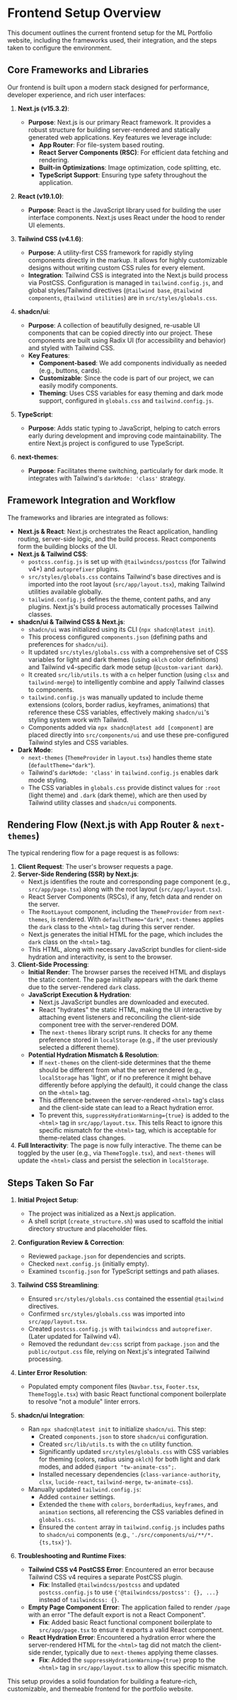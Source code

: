 # Frontend Setup Overview

This document outlines the current frontend setup for the ML Portfolio website, including the frameworks used, their integration, and the steps taken to configure the environment.

## Core Frameworks and Libraries

Our frontend is built upon a modern stack designed for performance, developer experience, and rich user interfaces:

1.  **Next.js (v15.3.2)**:
    *   **Purpose**: Next.js is our primary React framework. It provides a robust structure for building server-rendered and statically generated web applications. Key features we leverage include:
        *   **App Router**: For file-system based routing.
        *   **React Server Components (RSC)**: For efficient data fetching and rendering.
        *   **Built-in Optimizations**: Image optimization, code splitting, etc.
        *   **TypeScript Support**: Ensuring type safety throughout the application.

2.  **React (v19.1.0)**:
    *   **Purpose**: React is the JavaScript library used for building the user interface components. Next.js uses React under the hood to render UI elements.

3.  **Tailwind CSS (v4.1.6)**:
    *   **Purpose**: A utility-first CSS framework for rapidly styling components directly in the markup. It allows for highly customizable designs without writing custom CSS rules for every element.
    *   **Integration**: Tailwind CSS is integrated into the Next.js build process via PostCSS. Configuration is managed in `tailwind.config.js`, and global styles/Tailwind directives (`@tailwind base`, `@tailwind components`, `@tailwind utilities`) are in `src/styles/globals.css`.

4.  **shadcn/ui**:
    *   **Purpose**: A collection of beautifully designed, re-usable UI components that can be copied directly into our project. These components are built using Radix UI (for accessibility and behavior) and styled with Tailwind CSS.
    *   **Key Features**:
        *   **Component-based**: We add components individually as needed (e.g., buttons, cards).
        *   **Customizable**: Since the code is part of our project, we can easily modify components.
        *   **Theming**: Uses CSS variables for easy theming and dark mode support, configured in `globals.css` and `tailwind.config.js`.

5.  **TypeScript**:
    *   **Purpose**: Adds static typing to JavaScript, helping to catch errors early during development and improving code maintainability. The entire Next.js project is configured to use TypeScript.

6.  **next-themes**:
    *   **Purpose**: Facilitates theme switching, particularly for dark mode. It integrates with Tailwind's `darkMode: 'class'` strategy.

## Framework Integration and Workflow

The frameworks and libraries are integrated as follows:

*   **Next.js & React**: Next.js orchestrates the React application, handling routing, server-side logic, and the build process. React components form the building blocks of the UI.
*   **Next.js & Tailwind CSS**:
    *   `postcss.config.js` is set up with `@tailwindcss/postcss` (for Tailwind v4+) and `autoprefixer` plugins.
    *   `src/styles/globals.css` contains Tailwind's base directives and is imported into the root layout (`src/app/layout.tsx`), making Tailwind utilities available globally.
    *   `tailwind.config.js` defines the theme, content paths, and any plugins. Next.js's build process automatically processes Tailwind classes.
*   **shadcn/ui & Tailwind CSS & Next.js**:
    *   `shadcn/ui` was initialized using its CLI (`npx shadcn@latest init`).
    *   This process configured `components.json` (defining paths and preferences for `shadcn/ui`).
    *   It updated `src/styles/globals.css` with a comprehensive set of CSS variables for light and dark themes (using `oklch` color definitions) and Tailwind v4-specific dark mode setup (`@custom-variant dark`).
    *   It created `src/lib/utils.ts` with a `cn` helper function (using `clsx` and `tailwind-merge`) to intelligently combine and apply Tailwind classes to components.
    *   `tailwind.config.js` was manually updated to include theme extensions (colors, border radius, keyframes, animations) that reference these CSS variables, effectively making `shadcn/ui`'s styling system work with Tailwind.
    *   Components added via `npx shadcn@latest add [component]` are placed directly into `src/components/ui` and use these pre-configured Tailwind styles and CSS variables.
*   **Dark Mode**:
    *   `next-themes` (`ThemeProvider` in `layout.tsx`) handles theme state (`defaultTheme="dark"`).
    *   Tailwind's `darkMode: 'class'` in `tailwind.config.js` enables dark mode styling.
    *   The CSS variables in `globals.css` provide distinct values for `:root` (light theme) and `.dark` (dark theme), which are then used by Tailwind utility classes and `shadcn/ui` components.

## Rendering Flow (Next.js with App Router & `next-themes`)

The typical rendering flow for a page request is as follows:

1.  **Client Request**: The user's browser requests a page.
2.  **Server-Side Rendering (SSR) by Next.js**:
    *   Next.js identifies the route and corresponding page component (e.g., `src/app/page.tsx`) along with the root layout (`src/app/layout.tsx`).
    *   React Server Components (RSCs), if any, fetch data and render on the server.
    *   The `RootLayout` component, including the `ThemeProvider` from `next-themes`, is rendered. With `defaultTheme="dark"`, `next-themes` applies the `dark` class to the `<html>` tag during this server render.
    *   Next.js generates the initial HTML for the page, which includes the `dark` class on the `<html>` tag.
    *   This HTML, along with necessary JavaScript bundles for client-side hydration and interactivity, is sent to the browser.
3.  **Client-Side Processing**:
    *   **Initial Render**: The browser parses the received HTML and displays the static content. The page initially appears with the dark theme due to the server-rendered `dark` class.
    *   **JavaScript Execution & Hydration**:
        *   Next.js JavaScript bundles are downloaded and executed.
        *   React "hydrates" the static HTML, making the UI interactive by attaching event listeners and reconciling the client-side component tree with the server-rendered DOM.
        *   The `next-themes` library script runs. It checks for any theme preference stored in `localStorage` (e.g., if the user previously selected a different theme).
    *   **Potential Hydration Mismatch & Resolution**:
        *   If `next-themes` on the client-side determines that the theme should be different from what the server rendered (e.g., `localStorage` has 'light', or if no preference it might behave differently before applying the default), it could change the class on the `<html>` tag.
        *   This difference between the server-rendered `<html>` tag's class and the client-side state can lead to a React hydration error.
        *   To prevent this, `suppressHydrationWarning={true}` is added to the `<html>` tag in `src/app/layout.tsx`. This tells React to ignore this specific mismatch for the `<html>` tag, which is acceptable for theme-related class changes.
4.  **Full Interactivity**: The page is now fully interactive. The theme can be toggled by the user (e.g., via `ThemeToggle.tsx`), and `next-themes` will update the `<html>` class and persist the selection in `localStorage`.

## Steps Taken So Far

1.  **Initial Project Setup**:
    *   The project was initialized as a Next.js application.
    *   A shell script (`create_structure.sh`) was used to scaffold the initial directory structure and placeholder files.

2.  **Configuration Review & Correction**:
    *   Reviewed `package.json` for dependencies and scripts.
    *   Checked `next.config.js` (initially empty).
    *   Examined `tsconfig.json` for TypeScript settings and path aliases.

3.  **Tailwind CSS Streamlining**:
    *   Ensured `src/styles/globals.css` contained the essential `@tailwind` directives.
    *   Confirmed `src/styles/globals.css` was imported into `src/app/layout.tsx`.
    *   Created `postcss.config.js` with `tailwindcss` and `autoprefixer`. (Later updated for Tailwind v4).
    *   Removed the redundant `dev:css` script from `package.json` and the `public/output.css` file, relying on Next.js's integrated Tailwind processing.

4.  **Linter Error Resolution**:
    *   Populated empty component files (`Navbar.tsx`, `Footer.tsx`, `ThemeToggle.tsx`) with basic React functional component boilerplate to resolve "not a module" linter errors.

5.  **shadcn/ui Integration**:
    *   Ran `npx shadcn@latest init` to initialize `shadcn/ui`. This step:
        *   Created `components.json` to store `shadcn/ui` configuration.
        *   Created `src/lib/utils.ts` with the `cn` utility function.
        *   Significantly updated `src/styles/globals.css` with CSS variables for theming (colors, radius using `oklch`) for both light and dark modes, and added `@import "tw-animate-css";`.
        *   Installed necessary dependencies (`class-variance-authority`, `clsx`, `lucide-react`, `tailwind-merge`, `tw-animate-css`).
    *   Manually updated `tailwind.config.js`:
        *   Added `container` settings.
        *   Extended the `theme` with `colors`, `borderRadius`, `keyframes`, and `animation` sections, all referencing the CSS variables defined in `globals.css`.
        *   Ensured the `content` array in `tailwind.config.js` includes paths to `shadcn/ui` components (e.g., `'./src/components/ui/**/*.{ts,tsx}'`).

6.  **Troubleshooting and Runtime Fixes**:
    *   **Tailwind CSS v4 PostCSS Error**: Encountered an error because Tailwind CSS v4 requires a separate PostCSS plugin.
        *   **Fix**: Installed `@tailwindcss/postcss` and updated `postcss.config.js` to use `{'@tailwindcss/postcss': {}, ...}` instead of `tailwindcss: {}`.
    *   **Empty Page Component Error**: The application failed to render `/page` with an error "The default export is not a React Component".
        *   **Fix**: Added basic React functional component boilerplate to `src/app/page.tsx` to ensure it exports a valid React component.
    *   **React Hydration Error**: Encountered a hydration error where the server-rendered HTML for the `<html>` tag did not match the client-side render, typically due to `next-themes` applying theme classes.
        *   **Fix**: Added the `suppressHydrationWarning={true}` prop to the `<html>` tag in `src/app/layout.tsx` to allow this specific mismatch.

This setup provides a solid foundation for building a feature-rich, customizable, and themeable frontend for the portfolio website. 